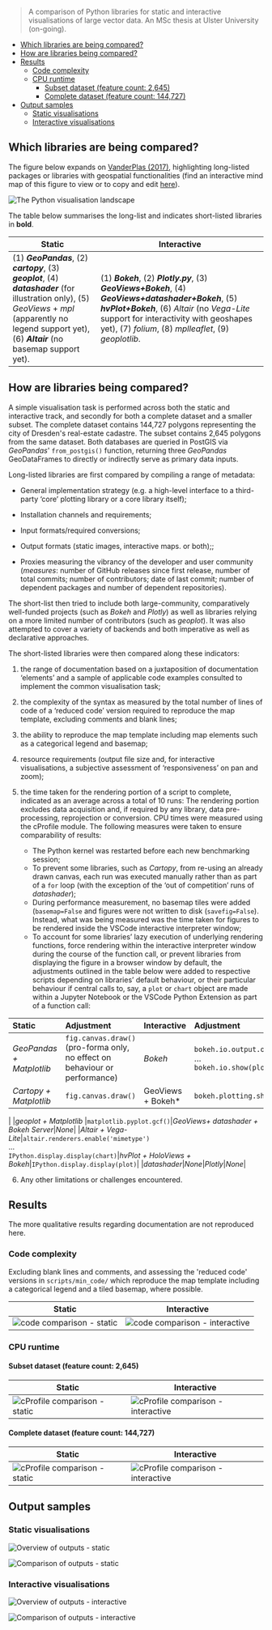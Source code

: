
> A comparison of Python libraries for static and interactive visualisations of large vector data. 
> An MSc thesis at Ulster University (on-going).

- [Which libraries are being compared?](#which-libraries-are-being-compared)
- [How are libraries being compared?](#how-are-libraries-being-compared)
- [Results](#results)
  - [Code complexity](#code-complexity)
  - [CPU runtime](#cpu-runtime)
    - [Subset dataset (feature count: 2,645)](#subset-dataset-feature-count-2645)
    - [Complete dataset (feature count: 144,727)](#complete-dataset-feature-count-144727)
- [Output samples](#output-samples)
  - [Static visualisations](#static-visualisations)
  - [Interactive visualisations](#interactive-visualisations)

  

## Which libraries are being compared?

  

The figure below expands on [VanderPlas (2017)]( https://www.youtube.com/watch?v=FytuB8nFHPQ), highlighting long-listed packages or libraries with geospatial functionalities (find an interactive mind map of this figure to view or to copy and edit [here]( https://www.mindomo.com/mindmap/d932a80b26bc4cc59d0729ccb6a01a2b)).

 

![The Python visualisation landscape](python_viz_landscape.png)

  

The table below summarises the long-list and indicates short-listed libraries in **bold**.

  
| **Static** | **Interactive** |
|--|--|
| (1) ***GeoPandas***, (2) ***cartopy***, (3) ***geoplot***, (4) ***datashader*** (for illustration only), (5) *GeoViews* + *mpl* (apparently no legend support yet), (6) ***Altair*** (no basemap support yet). | (1) ***Bokeh***, (2) ***Plotly.py***, (3) ***GeoViews+Bokeh***, (4) ***GeoViews+datashader+Bokeh***, (5) ***hvPlot+Bokeh***, (6) *Altair* (no *Vega-Lite* support for interactivity with geoshapes yet), (7) *folium*, (8) *mplleaflet*, (9) *geoplotlib*. |



## How are libraries being compared?

  

A simple visualisation task is performed across both the static and interactive track, and secondly for both a complete dataset and a smaller subset. The complete dataset contains 144,727 polygons representing the city of Dresden's real-estate cadastre. The subset contains 2,645 polygons from the same dataset. Both databases are queried in PostGIS via *GeoPandas*' `from_postgis()` function, returning three *GeoPandas* GeoDataFrames to directly or indirectly serve as primary data inputs.

  

Long-listed libraries are first compared by compiling a range of metadata:

  * General implementation strategy (e.g. a high-level interface to a third-party ‘core’ plotting library or a core library itself);

  * Installation channels and requirements;

  

  * Input formats/required conversions;

  * Output formats (static images, interactive maps. or both);;

  * Proxies measuring the vibrancy of the developer and user community  (_measures_: number of GitHub releases since first release, number of total commits; number of contributors; date of last commit; number of dependent packages and number of dependent repositories).

The short-list then tried to include both large-community, comparatively well-funded projects (such as *Bokeh* and *Plotly*) as well as libraries relying on a more limited number of contributors (such as *geoplot*). It was also attempted to cover a variety of backends and both imperative as well as declarative approaches. 

The short-listed libraries were then compared along these indicators:

1.	the range of documentation based on a juxtaposition of documentation ‘elements’ and a sample of applicable code examples consulted to implement the common visualisation task;

2.	the complexity of the syntax as measured by the total number of lines of code of a ‘reduced code’ version required to reproduce the map template, excluding comments and blank lines;

3.	the ability to reproduce the map template including map elements such as a categorical legend and basemap;

4.	resource requirements (output file size and, for interactive visualisations, a subjective assessment of ‘responsiveness’ on pan and zoom);

5.	the time taken for the rendering portion of a script to complete, indicated as an average across a total of 10 runs: The rendering portion excludes data acquisition and, if required by any library, data pre-processing, reprojection or conversion. CPU times were measured using the cProfile module. The following measures were taken to ensure comparability of results:
    *	The Python kernel was restarted before each new benchmarking session;
    *	To prevent some libraries, such as *Cartopy*, from re-using an already drawn canvas, each run was executed manually rather than as part of a `for` loop (with the exception of the ‘out of competition’ runs of *datashader*);
    *	During performance measurement, no basemap tiles were added (`basemap=False` and figures were not written to disk (`savefig=False`). Instead, what was being measured was the time taken for figures to be rendered inside the VSCode interactive interpreter window;
    *	To account for some libraries’ lazy execution of underlying rendering functions, force rendering within the interactive interpreter window during the course of the function call, or prevent libraries from displaying the figure in a browser window by default, the adjustments outlined in the table below were added to respective scripts depending on libraries’ default behaviour, or their particular behaviour if central calls to, say, a `plot` or `chart` object are made within a Jupyter Notebook or the VSCode Python Extension as part of a function call:
  
| **Static** | **Adjustment** |  **Interactive**  | **Adjustment**  |
|:-|:-|:-|:-|
|*GeoPandas + Matplotlib*|`fig.canvas.draw()` (pro-forma only,<br>no effect on behaviour or performance)|*Bokeh*|`bokeh.io.output.output_notebook()`<br>…<br>`bokeh.io.show(plot)`|
|*Cartopy + Matplotlib*|`fig.canvas.draw()`|GeoViews + Bokeh*|`bokeh.plotting.show(gv.render(plot))`
|
|*geoplot + Matplotlib* |`matplotlib.pyplot.gcf()`|*GeoViews+ datashader + Bokeh Server*|*None*|
|*Altair + Vega-Lite*|`altair.renderers.enable('mimetype')`<br>...<br> `IPython.display.display(chart)`|*hvPlot + HoloViews + Bokeh*|`IPython.display.display(plot)`|
|*datashader*|*None*|*Plotly*|*None*|



6.	Any other limitations or challenges encountered.



## Results

The more qualitative results regarding documentation are not reproduced here.

### Code complexity

Excluding blank lines and comments, and assessing the 'reduced code' versions in `scripts/min_code/` which reproduce the map template including a categorical legend and a tiled basemap, where possible.

|  **Static**  | **Interactive**  |
|--|--|
| ![code comparison - static](comp_code_static.png) |  ![code comparison - interactive](comp_code_interactive.png)  |

### CPU runtime

#### Subset dataset (feature count: 2,645)
  
|  **Static**  | **Interactive**  |
|--|--|
| ![cProfile comparison - static](comp_profile_static_dd_subset.png) |  ![cProfile comparison - interactive](comp_profile_interactive_dd_subset.png)  |


####  Complete dataset (feature count: 144,727)

 
| **Static** | **Interactive** |
|--|--|
| ![cProfile comparison - static](comp_profile_static_dd.png)  |  ![cProfile comparison - interactive](comp_profile_interactive_dd.png) |
  

## Output samples

 

### Static visualisations



![Overview of outputs - static](sample_outputs_static.png)

![Comparison of outputs - static](meta_outputs_static.png)

### Interactive visualisations
  

![Overview of outputs - interactive](sample_outputs_interactive.png)

![Comparison of outputs - interactive](meta_outputs_interactive.png)